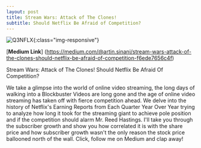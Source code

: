 ```yaml
---
layout: post
title: Stream Wars: Attack of The Clones! 
subtitle: Should Netflix Be Afraid of Competition?
---
```


![Q3NFLX](/img/Q3NFLX.png){:class="img-responsive"}

[**Medium Link**] (https://medium.com/@artin.sinani/stream-wars-attack-of-the-clones-should-netflix-be-afraid-of-competition-f6ede7656c4f)


Stream Wars: Attack of The Clones! 
Should Netflix Be Afraid Of Competition?

We take a glimpse into the world of online video streaming, the long days of walking into a Blockbuster Videos are long gone and the age of online video streaming has taken off with fierce competition ahead. We delve into the history of Netflix's Earning Reports from Each Quarter Year Over Year trying to analyze how long it took for the streaming giant to achieve pole position and if the competition should alarm Mr. Reed Hastings. I'll take you through the subscriber growth and show you how correlated it is with the share price and how subscriber growth wasn't the only reason the stock price ballooned north of the wall. Click, follow me on Medium and clap away!  
